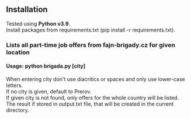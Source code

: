 ## Installation
Tested using **Python v3.9**.  
Install packages from requirements.txt (pip install -r requirements.txt).

### Lists all part-time job offers from fajn-brigady.cz for given location
#### Usage: python brigada.py [city]
When entering city don't use diacritics or spaces and only use lower-case letters.  
If no city is given, default to Prerov.  
If given city is not found, only offers for the whole country will be listed.  
The result if stored in output.txt file, that will be created in the current directory.